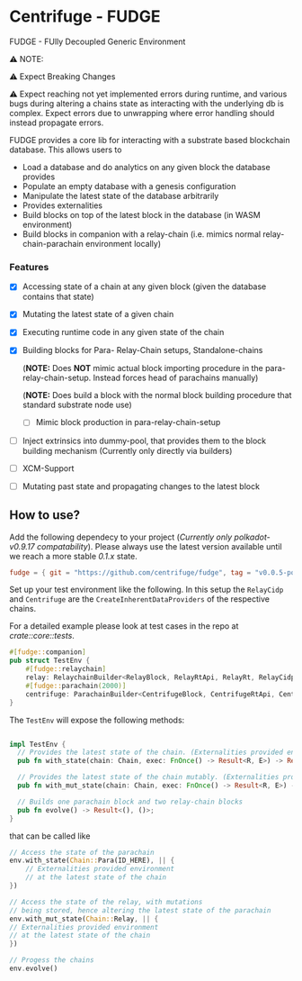 # Centrifuge - FUDGE 

FUDGE - FUlly Decoupled Generic Environment

:warning: NOTE:

:warning: Expect Breaking Changes

:warning: Expect reaching not yet implemented errors during runtime, and various bugs during altering a chains state as interacting with the underlying db is complex. Expect errors due to unwrapping where error handling should instead propagate errors. 

FUDGE provides a core lib for interacting with a substrate based blockchain database.
This allows users to 
* Load a database and do analytics on any given block the database provides 
* Populate an empty database with a genesis configuration
* Manipulate the latest state of the database arbitrarily
* Provides externalities
* Build blocks on top of the latest block in the database (in WASM environment)
* Build blocks in companion with a relay-chain (i.e. mimics normal relay-chain-parachain environment locally)


### Features
- [x] Accessing state of a chain at any given block (given the database contains that state)
- [x] Mutating the latest state of a given chain
- [x] Executing runtime code in any given state of the chain
- [x] Building blocks for Para- Relay-Chain setups, Standalone-chains
  
  (**NOTE:** Does **NOT** mimic actual block importing procedure in the para-relay-chain-setup. Instead forces head of parachains manually)

  (**NOTE:** Does build a block with the normal block building procedure that standard substrate node use)
  - [ ] Mimic block production in para-relay-chain-setup
- [ ] Inject extrinsics into dummy-pool, that provides them to the block building mechanism (Currently only directly via builders)
- [ ] XCM-Support
- [ ] Mutating past state and propagating changes to the latest block


## How to use?
Add the following dependecy to your project (*Currently only polkadot-v0.9.17 compatability*). Please always use 
the latest version available until we reach a more stable *0.1.x* state.
```toml
fudge = { git = "https://github.com/centrifuge/fudge", tag = "v0.0.5-polkadot-v0.9.17"}
```

Set up your test environment like the following.
In this setup the `RelayCidp` and `Centrifuge` are the `CreateInherentDataProviders` of the respective chains. 

For a detailed example please look at test cases in the repo at *crate::core::tests*. 
```rust
#[fudge::companion]
pub struct TestEnv {
	#[fudge::relaychain]
	relay: RelaychainBuilder<RelayBlock, RelayRtApi, RelayRt, RelayCidp, Dp>,
	#[fudge::parachain(2000)]
	centrifuge: ParachainBuilder<CentrifugeBlock, CentrifugeRtApi, CentrifugeCidp, Dp>,
}
```
The `TestEnv` will expose the following methods:
```rust

impl TestEnv {
  // Provides the latest state of the chain. (Externalities provided environment)
  pub fn with_state(chain: Chain, exec: FnOnce() -> Result<R, E>) -> Result<(), ()>;

  // Provides the latest state of the chain mutably. (Externalities provided environment)
  pub fn with_mut_state(chain: Chain, exec: FnOnce() -> Result<R, E>) -> Result<(), ()>;

  // Builds one parachain block and two relay-chain blocks
  pub fn evolve() -> Result<(), ()>;
}
```

that can be called like
```rust
// Access the state of the parachain
env.with_state(Chain::Para(ID_HERE), || {
    // Externalities provided environment
    // at the latest state of the chain
})

// Access the state of the relay, with mutations 
// being stored, hence altering the latest state of the parachain
env.with_mut_state(Chain::Relay, || {
// Externalities provided environment
// at the latest state of the chain
})

// Progess the chains
env.evolve()
```


